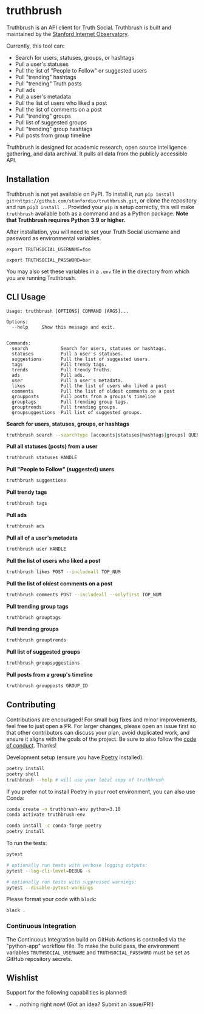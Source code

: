 # truthbrush
Truthbrush is an API client for Truth Social. Truthbrush is built and maintained by the [Stanford Internet Observatory](https://io.stanford.edu).

Currently, this tool can:

* Search for users, statuses, groups, or hashtags
* Pull a user's statuses
* Pull the list of "People to Follow" or suggested users
* Pull "trending" hashtags
* Pull "trending" Truth posts
* Pull ads
* Pull a user's metadata
* Pull the list of users who liked a post
* Pull the list of comments on a post
* Pull "trending" groups
* Pull list of suggested groups
* Pull "trending" group hashtags
* Pull posts from group timeline

Truthbrush is designed for academic research, open source intelligence gathering, and data archival. It pulls all data from the publicly accessible API.

## Installation

Truthbrush is not yet available on PyPI. To install it, run `pip install git+https://github.com/stanfordio/truthbrush.git`, or clone the repository and run `pip3 install .`. Provided your `pip` is setup correctly, this will make `truthbrush` available both as a command and as a Python package. **Note that Truthbrush requires Python 3.9 or higher.**

After installation, you will need to set your Truth Social username and password as environmental variables.

`export TRUTHSOCIAL_USERNAME=foo`

`export TRUTHSOCIAL_PASSWORD=bar`

You may also set these variables in a `.env` file in the directory from which you are running Truthbrush.

## CLI Usage

```text
Usage: truthbrush [OPTIONS] COMMAND [ARGS]...

Options:
  --help     Show this message and exit.


Commands:
  search            Search for users, statuses or hashtags.
  statuses          Pull a user's statuses.
  suggestions       Pull the list of suggested users.
  tags              Pull trendy tags.
  trends            Pull trendy Truths.
  ads               Pull ads.
  user              Pull a user's metadata.
  likes             Pull the list of users who liked a post
  comments          Pull the list of oldest comments on a post
  groupposts        Pull posts from a groups's timeline
  grouptags         Pull trending group tags.
  grouptrends       Pull trending groups.
  groupsuggestions  Pull list of suggested groups.

``````

**Search for users, statuses, groups, or hashtags**

```bash
truthbrush search --searchtype [accounts|statuses|hashtags|groups] QUERY
```

**Pull all statuses (posts) from a user**

```bash
truthbrush statuses HANDLE
```

**Pull "People to Follow" (suggested) users**

```bash
truthbrush suggestions
```
**Pull trendy tags**

```bash
truthbrush tags
```
**Pull ads**

```bash
truthbrush ads
```

**Pull all of a user's metadata**

```bash
truthbrush user HANDLE
```

**Pull the list of users who liked a post**

```bash
truthbrush likes POST --includeall TOP_NUM
```

**Pull the list of oldest comments on a post**

```bash
truthbrush comments POST --includeall --onlyfirst TOP_NUM
```

**Pull trending group tags**

```bash
truthbrush grouptags
```

**Pull trending groups**

```bash
truthbrush grouptrends
```

**Pull list of suggested groups**

```bash
truthbrush groupsuggestions
```

**Pull posts from a group's timeline**

```bash
truthbrush groupposts GROUP_ID
```

## Contributing

Contributions are encouraged! For small bug fixes and minor improvements, feel free to just open a PR. For larger changes, please open an issue first so that other contributors can discuss your plan, avoid duplicated work, and ensure it aligns with the goals of the project. Be sure to also follow the [code of conduct](CODE_OF_CONDUCT.md). Thanks!

Development setup (ensure you have [Poetry](https://python-poetry.org/) installed):

```sh
poetry install
poetry shell
truthbrush --help # will use your local copy of truthbrush
```


If you prefer not to install Poetry in your root environment, you can also use Conda:

```sh
conda create -n truthbrush-env python=3.10
conda activate truthbrush-env

conda install -c conda-forge poetry
poetry install
```

To run the tests:

```sh
pytest

# optionally run tests with verbose logging outputs:
pytest --log-cli-level=DEBUG -s

# optionally run tests with suppressed warnings:
pytest --disable-pytest-warnings
```

Please format your code with `black`:

```sh
black .
```

### Continuous Integration

The Continuous Integration build on GitHub Actions is controlled via the "python-app" workflow file. To make the build pass, the environment variables `TRUTHSOCIAL_USERNAME` and `TRUTHSOCIAL_PASSWORD` must be set as GitHub repository secrets.


## Wishlist

Support for the following capabilities is planned:

- ...nothing right now! (Got an idea? Submit an issue/PR!)
